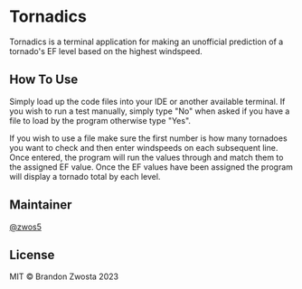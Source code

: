 # Tornadics
Tornadics is a terminal application for making an unofficial prediction of a tornado's EF level based on the highest windspeed.

## How To Use
Simply load up the code files into your IDE or another available terminal.  If you wish to run a test manually, simply type "No" when asked if you have a file to load by the program otherwise type "Yes".  

If you wish to use a file make sure the first number is how many tornadoes you want to check and then enter windspeeds on each subsequent line.  Once entered, the program will run the values through and match them to the assigned EF value.  Once the EF values have been assigned the program will display a tornado total by each level.

## Maintainer
[@zwos5](https://github.com/zwos5)

## License
MIT © Brandon Zwosta 2023
